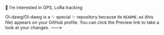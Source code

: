👀 I’m interested in GPS, LoRa tracking

Ol-dawg/Ol-dawg is a ✨ special ✨ repository because its `README.md` (this file) appears on your GitHub profile.
You can click the Preview link to take a look at your changes.
--->
